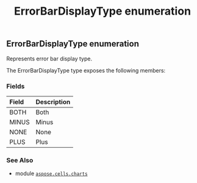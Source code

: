 ﻿---
title: ErrorBarDisplayType enumeration
second_title: Aspose.Cells for Python via .NET API References
description: 
type: docs
weight: 500
url: /aspose.cells.charts/errorbardisplaytype/
is_root: false
---

## ErrorBarDisplayType enumeration

Represents error bar display type.



The ErrorBarDisplayType type exposes the following members:

### Fields
| Field | Description |
| :- | :- |
| BOTH | Both |
| MINUS | Minus |
| NONE | None |
| PLUS | Plus |



### See Also
* module [`aspose.cells.charts`](..)
